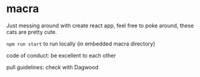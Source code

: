 # macra

Just messing around with create react app, feel free to poke around, these cats are pretty cute.

`npm run start` to run locally (in embedded macra directory)

code of conduct: be excellent to each other

pull guidelines: check with Dagwood
